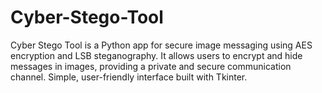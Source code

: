 # Cyber-Stego-Tool
Cyber Stego Tool is a Python app for secure image messaging using AES encryption and LSB steganography. It allows users to encrypt and hide messages in images, providing a private and secure communication channel. Simple, user-friendly interface built with Tkinter.
